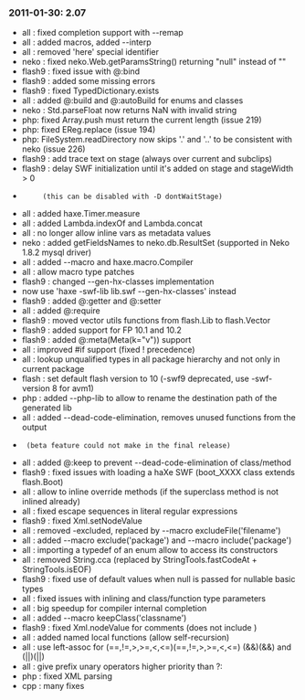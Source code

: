 ### 2011-01-30: __2.07__

* all : fixed completion support with --remap
* all : added macros, added --interp
* all : removed 'here' special identifier
* neko : fixed neko.Web.getParamsString() returning "null" instead of ""
* flash9 : fixed issue with @:bind
* flash9 : added some missing errors
* flash9 : fixed TypedDictionary.exists
* all : added @:build and @:autoBuild for enums and classes
* neko : Std.parseFloat now returns NaN with invalid string
* php: fixed Array.push must return the current length (issue 219)
* php: fixed EReg.replace (issue 194)
* php: FileSystem.readDirectory now skips '.' and '..' to be consistent with neko (issue 226)
* flash9 : add trace text on stage (always over current and subclips)
* flash9 : delay SWF initialization until it's added on stage and stageWidth > 0
*          (this can be disabled with -D dontWaitStage)
* all : added haxe.Timer.measure
* all : added Lambda.indexOf and Lambda.concat
* all : no longer allow inline vars as metadata values
* neko : added getFieldsNames to neko.db.ResultSet (supported in Neko 1.8.2 mysql driver)
* all : added --macro and haxe.macro.Compiler
* all : allow macro type patches
* flash9 : changed --gen-hx-classes implementation
* now use 'haxe -swf-lib lib.swf --gen-hx-classes' instead
* flash9 : added @:getter and @:setter
* all : added @:require
* flash9 : moved vector utils functions from flash.Lib to flash.Vector
* flash9 : added support for FP 10.1 and 10.2
* flash9 : added @:meta(Meta(k="v")) support
* all : improved #if support (fixed ! precedence)
* all : lookup unqualified types in all package hierarchy and not only in current package
* flash : set default flash version to 10 (-swf9 deprecated, use -swf-version 8 for avm1)
* php : added --php-lib to allow to rename the destination path of the generated lib
* all : added --dead-code-elimination, removes unused functions from the output
*      (beta feature could not make in the final release)
* all : added @:keep to prevent --dead-code-elimination of class/method
* flash9 : fixed issues with loading a haXe SWF (boot_XXXX class extends flash.Boot)
* all : allow to inline override methods (if the superclass method is not inlined already)
* all : fixed escape sequences in literal regular expressions
* flash9 : fixed Xml.setNodeValue
* all : removed -excluded, replaced by --macro excludeFile('filename')
* all : added --macro exclude('package') and --macro include('package')
* all : importing a typedef of an enum allow to access its constructors
* all : removed String.cca (replaced by StringTools.fastCodeAt + StringTools.isEOF)
* flash9 : fixed use of default values when null is passed for nullable basic types
* all : fixed issues with inlining and class/function type parameters
* all : big speedup for compiler internal completion
* all : added --macro keepClass('classname')
* flash9 : fixed Xml.nodeValue for comments (does not include <!--/-->)
* all : added named local functions (allow self-recursion)
* all : use left-assoc for (==,!=,>,>=,<,<=)(==,!=,>,>=,<,<=) (&&)(&&) and (||)(||)
* all : give prefix unary operators higher priority than ?:
* php : fixed XML parsing
* cpp : many fixes
